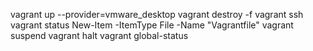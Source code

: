 vagrant up --provider=vmware_desktop
vagrant destroy -f
vagrant ssh
vagrant status
New-Item -ItemType File -Name "Vagrantfile"
vagrant suspend
vagrant halt
vagrant global-status
